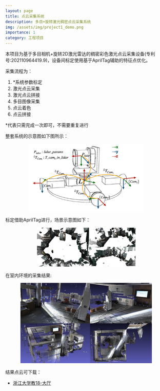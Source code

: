 ```yaml
---
layout: page
title: 点云采集系统
description: 多目+旋转激光稠密点云采集系统 
img: /assets/img/project1_demo.png
importance: 1
category: 工程项目
---
```


本项目为基于多目相机+旋转2D激光雷达的稠密彩色激光点云采集设备(专利号:202110964419.9)，设备间标定使用基于AprilTag辅助的特征点优化。

采集流程为：

1. *系统参数标定
2. 激光点云采集
3. 激光点云拼接
4. 多目图像采集
5. 点云着色
6. 点云拼接

*代表只需完成一次即可，不需要重复进行


整套系统的示意图如下图所示：
<div align=center> <img src="/assets/img/calib.png" alt="calb" style="zoom:35%"/></div>




标定借助AprilTag进行，场景示意图如下：

<div align=center> <img src="/assets/img/calib_scene.png" alt="calb_scene" style="zoom:30%"/></div>




在室内环境的采集结果:

<div align=center> <img src="/assets/img/project1_result.png" alt="result" style="zoom:40%"/></div>



结果点云可下载：
- [浙江大学教18-大厅](https://pan.zju.edu.cn/share/62cbaaf5a47e087d37310637e8)